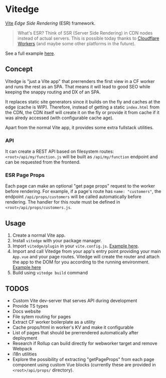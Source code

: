 # Vitedge

[Vite](https://github.com/vitejs/vite) _Edge Side Rendering_ (ESR) framework.

> What's ESR? Think of SSR (Server Side Rendering) in CDN nodes instead of actual servers. This is possible today thanks to [Cloudflare Workers](https://workers.cloudflare.com/) (and maybe some other platforms in the future).

See a full example [here](./example).

## Concept

Vitedge is "just a Vite app" that prerrenders the first view in a CF worker and runs the rest as an SPA. That means it will lead to good SEO while keeping the snappy routing and DX of an SPA.

It replaces static site generators since it builds on the fly and caches at the edge (cache is WIP). Therefore, instead of getting a static `index.html` from the CDN, the CDN itself will create it on the fly or provide it from cache if it was alredy accessed (with configurable cache age).

Apart from the normal Vite app, it provides some extra fullstack utilities.

### API

It can create a REST API based on filesystem routes: `<root>/api/my/function.js` will be built as `/api/my/function` endpoint and can be requested from the frontend.

### ESR Page Props

Each page can make an optional "get page props" request to the worker before rendering. For example, if a page's route has `name: "customers"`, the endpoint `/api/props/customers` will be called automatically before rendering. The handler for this route must be defined in `<root>/api/props/customers.js`.

## Usage

1. Create a normal Vite app.
2. Install `vitedge` with your package manager.
3. Import `vitedge/plugin` in your `vite.config.js`. [Example here](./example/vite.config.js).
4. Import and call Vitedge from your app's entry point providing your main `App.vue` and your page routes. Vitedge will create the router and attach the app to the DOM for you according to the running environment. [Example here](./example/src/main.js)
5. Build using `vitedge build` command

## TODOS

- Custom Vite dev-server that serves API during development
- Provide TS types
- Docs website
- File sytem routing for pages
- Extract CF worker boilerplate as a utility
- Cache props/html in worker's KV and make it configurable
- List of pages that should be prerrendered automatically after deployment
- Research if Rollup can build directly for webworker target and remove Webpack
- i18n utilities
- Explore the possibility of extracting "getPageProps" from each page component using custom Vue blocks (currently these are provided in `<root>/api/props/` directory).
